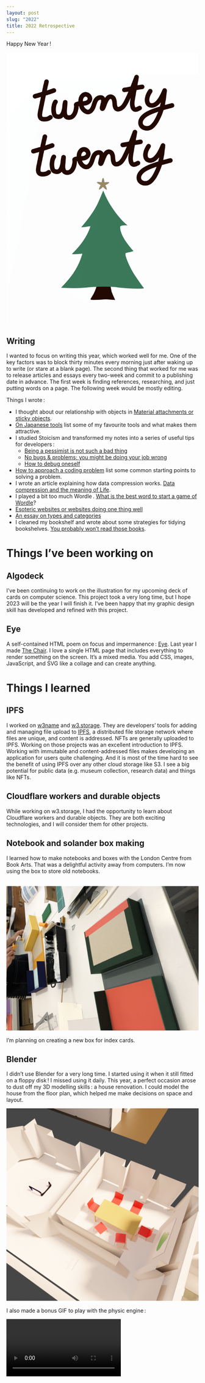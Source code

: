 ```yaml
---
layout: post
slug: "2022"
title: 2022 Retrospective
---
```


Happy New Year !

![A card with “Twenty Twenty” hand-written and an illustration of a Christmas tree. To be read “Twenty Twenty Tree”](/images/twenty-twenty-tree.png)

## Writing

I wanted to focus on writing this year, which worked well for me.  One of the
key factors was to block thirty minutes every morning just after waking up to
write (or stare at a blank page).  The second thing that worked for me was to
release articles and essays every two-week and commit to a publishing date in
advance.  The first week is finding references, researching, and just putting
words on a page.  The following week would be mostly editing.

Things I wrote :

* I thought about our relationship with objects in [Material attachments or sticky objects](https://fhoehl.com/2022/10/01/material-attachments.html).
* [On Japanese tools](https://fhoehl.com/2022/10/27/on-japanese-tools.html) list some of my favourite tools and what makes them attractive.
* I studied Stoicism and transformed my notes into a series of useful tips for developers :
	* [Being a pessimist is not such a bad thing](https://algodeck.com/stoic-developer-1/)
	* [No bugs & problems; you might be doing your job wrong](https://algodeck.com/stoic-developer-2/)
	* [How to debug oneself](https://algodeck.com/stoic-developer-3/)
* [How to approach a coding problem](https://algodeck.com/how-to-approach-a-problem/) list some common starting points to solving a problem.
* I wrote an article explaining how data compression works. [Data compression and the meaning of Life](https://algodeck.com/lossless-compression/).
* I played a bit too much Wordle . [What is the best word to start a game of Wordle](https://algodeck.com/wordle-first-move/)?
* [Esoteric websites or websites doing one thing well](https://fhoehl.com/2022/01/29/interesting-journal-12.html)
* [An essay on types and categories](https://fhoehl.com/2022/08/27/types-and-categories.html)
* I cleaned my bookshelf and wrote about some strategies for tidying bookshelves. [You probably won’t read those books](https://fhoehl.com/2022/09/08/books.html).

# Things I’ve been working on

## Algodeck

I’ve been continuing to work on the illustration for my upcoming deck of cards
on computer science.  This project took a  very long time, but I hope 2023 will
be the year I will finish it.  I’ve been happy that my graphic design skill has
developed and refined with this project.

## Eye

A self-contained HTML poem on focus and impermanence :
[Eye](https://fhoehl.com/eye.html).  Last year I made [The
Chair](https://fhoehl.com/chair.html).  I love a single HTML page that includes
everything to render something on the screen.  It’s a mixed media.  You add CSS,
images, JavaScript, and SVG like a collage and can create anything.

# Things I learned

## IPFS

I worked on [w3name](https://web3.storage/products/w3name/) and
[w3.storage](https://web3.storage).  They are developers’ tools for adding and
managing file upload to [IPFS](https://ipfs.tech/), a distributed file storage
network where files are unique, and content is addressed.  NFTs are generally
uploaded to IPFS.  Working on those projects was an excellent introduction to
IPFS.  Working with immutable and content-addressed files makes developing an
application for users quite challenging. And it is most of the time hard to see
the benefit of using IPFS over any other cloud storage like S3.  I see a big
potential for public data (e.g. museum collection, research data) and things
like NFTs.

## Cloudflare workers and durable objects

While working on w3.storage, I had the opportunity to learn about Cloudflare
workers and durable objects.  They are both exciting technologies, and I will
consider them for other projects.

## Notebook and solander box making

I learned how to make notebooks and boxes with the London Centre from Book Arts.
That was a delightful activity away from computers.
I’m now using the box to store old notebooks.

 ![Solander box being built](/images/solander.jpeg)

I’m planning on creating a new box for index cards.

## Blender

I didn’t use Blender for a very long time.
I started using it when it still fitted on a floppy disk !
I missed using it daily.
This year, a perfect occasion arose to dust off my 3D modelling skills : a house renovation.
I could model the house from the floor plan, which helped me make decisions on space and layout.

![Render](/images/house.png)

I also made a bonus GIF to play with the physic engine :

<video src='/images/sculpture.mp4' loop autoplay />

I hope to make Blender an integral tool in my work.  I want to learn how to use
the new [Geometry
Nodes](https://docs.blender.org/manual/en/3.4/modeling/geometry_nodes/introduction.html).

# Travels

With the pandemic, it felt like a very long time since I went on a long holiday.
I had the excuse to travel for two weddings this year !  One in Poland and the
other in Mauritius.

 ![Poland](/images/poland.jpg)

 ![View of Mauritius](/images/mauritius.jpg)

# Books

* Four Thousand Weeks: Time Management for Mortals by Oliver Burkeman
* The Art of Doing Science and Engineering: Learning to Learn by Richard Hamming
* Radically Condensed Instructions for Being Just as You Are by J. Jennifer
  Matthews
* Visual Explanations by Edward R. Tufte
* Atomic Habits: An Easy & Proven Way to Build Good Habits & Break Bad Ones by
  James Clear
* Building a Second Brain: A Proven Method to Organise Your Digital Life and
  Unlock Your Creative Potential by Tiago Forte
* How to Fail at Almost Everything and Still Win Big: Kind of the Story of My
  Life by Scott Adams
* Do the Work by Steven Pressfield
* The Practice of Not Thinking: A Guide to Mindful Living by Ryunosuke Koike

